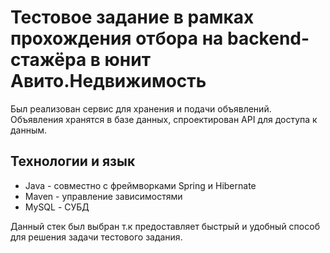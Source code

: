 #  Тестовое задание в рамках прохождения отбора на backend-стажёра в юнит Авито.Недвижимость
   Был реализован сервис для хранения и подачи объявлений. Объявления хранятся в базе данных, 
спроектирован API для доступа к данным.
## Технологии и язык
* Java  - совместно с фреймворками Spring и Hibernate
* Maven - управление зависимостями
* MySQL - СУБД

Данный стек был выбран т.к предоставляет быстрый и удобный способ для решения задачи тестового задания.
  
